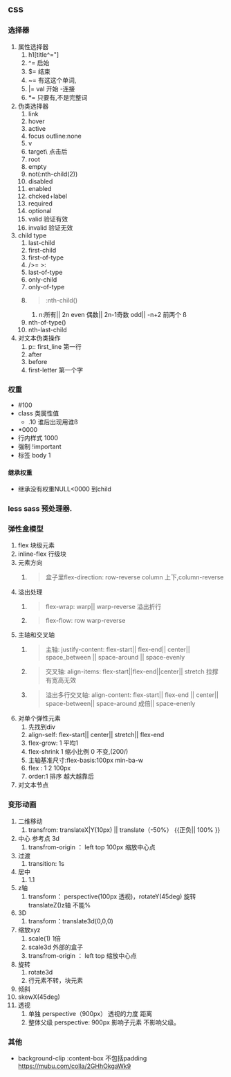 ##  css

### 选择器

1. 属性选择器
   1. h1[title^="]
   2. ^=  启始
   3. $=  结束
   4. ~=  有这这个单词,
   5. |=  val 开始 -连接
   6. *=  只要有,不是完整词
2. 伪类选择器
   1. link
   2. hover
   3. active
   4. focus  outline:none
   5. v
   6. target\  点击后
   7. root
   8. empty
   9. not(:nth-child(2))
   10. disabled
   11. enabled
   12. chcked+label
   13. required
   14. optional
   15. valid 验证有效
   16. invalid  验证无效
3. child  type
   1. last-child
   2. first-child
   3. first-of-type
   4. />=  >:
   5. last-of-type
   6. only-child
   7. only-of-type
   8. >:nth-child()  
      1. n:所有|| 2n even 偶数|| 2n-1奇数 odd|| -n+2 前两个 ß
   9.  nth-of-type()
   10. nth-last-child  
4.  对文本伪类操作
    1.  p:: first_line 第一行
    2.  after 
    3.  before
    4.  first-letter 第一个字

###  权重
* #100
* class 类属性值
  * .10   谁后出现用谁ß
* *0000
*  行内样式 1000
*  强制  !important
*  标签 body 1
#### 继承权重
* 继承没有权重NULL<0000 到child
  
### less  sass  预处理器. 

### 弹性盒模型
1. flex 块级元素
2. inline-flex   行级块
3. 元素方向
   1. >  盒子里flex-direction: row-reverse  column 上下,column-reverse
4. 溢出处理
   1. > flex-wrap: warp|| warp-reverse  溢出折行
   2. > flex-flow: row warp-reverse
5. 主轴和交叉轴
   1. > 主轴: justify-content: flex-start|| flex-end|| center|| space_between || space-around || space-evenly
   2. > 交叉轴: align-items: flex-start||flex-end||center|| stretch 拉撑  有宽高无效
   3. > 溢出多行交叉轴: align-content: flex-start|| flex-end || center|| space-between|| space-around  成倍||  space-enenly 
6. 对单个弹性元素
   1. 先找到div
   2. align-self: flex-start|| center|| stretch|| flex-end
   3. flex-grow: 1 平均1
   4. flex-shrink 1  缩小比例  0 不变,(200/)
   5. 主轴基准尺寸:flex-basis:100px    min-ba-w
   6. flex : 1 2 100px
   7. order:1   排序  越大越靠后
7. 对文本节点


### 变形动画

1. 二维移动
   1. transfrom: translateX|Y(10px) || translate（-50%）   {{正负|| 100% }}
2. 中心  参考点 3d
      1. transfrom-origin ： left top 100px 缩放中心点
3. 过渡
   1. transition: 1s
4. 居中
   1. 1.1
5. z轴
   1. transform： perspective(100px  透视)，rotateY(45deg)  旋转 translateZ()z轴 不能%
6. 3D
   1. transform：translate3d(0,0,0)
7. 缩放xyz
   1. scale(1) 1倍
   2. scale3d 外部的盒子
   3. transfrom-origin ： left top  缩放中心点
8. 旋转
   1. rotate3d
   2. 行元素不转，块元素
9.  倾斜
   3. skewX(45deg) 
10. 透视
    1.  单独 perspective（900px） 透视的力度 距离
    2. 整体父级 perspective: 900px  影响子元素 不影响父级。
   ### 其他
* background-clip :content-box  不包括padding
https://mubu.com/colla/2GHhOkgaWk9